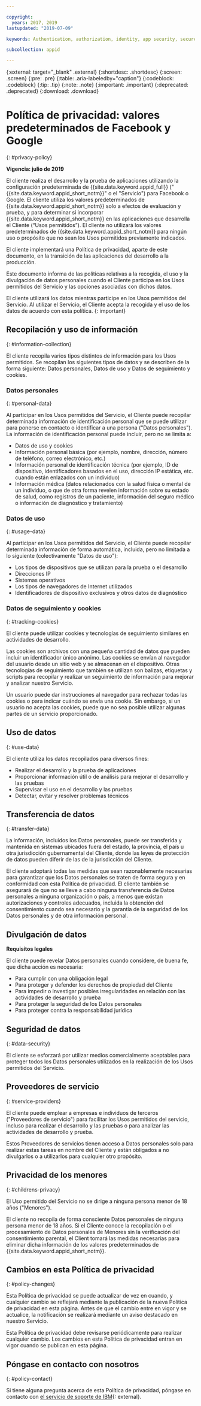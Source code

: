 ```yaml
---

copyright:
  years: 2017, 2019
lastupdated: "2019-07-09"

keywords: Authentication, authorization, identity, app security, secure, custom, proprietary, social, facebook, google, 

subcollection: appid

---
```


{:external: target="_blank" .external}
{:shortdesc: .shortdesc}
{:screen: .screen}
{:pre: .pre}
{:table: .aria-labeledby="caption"}
{:codeblock: .codeblock}
{:tip: .tip}
{:note: .note}
{:important: .important}
{:deprecated: .deprecated}
{:download: .download}


# Política de privacidad: valores predeterminados de Facebook y Google
{: #privacy-policy}

**Vigencia: julio de 2019**


El cliente realiza el desarrollo y la prueba de aplicaciones utilizando la configuración predeterminada de {{site.data.keyword.appid_full}} ("{{site.data.keyword.appid_short_notm}}" o el "Servicio") para Facebook o Google. El cliente utiliza los valores predeterminados de {{site.data.keyword.appid_short_notm}} solo a efectos de evaluación y prueba, y para determinar si incorporar {{site.data.keyword.appid_short_notm}} en las aplicaciones que desarrolla el Cliente (“Usos permitidos”). El cliente no utilizará los valores predeterminados de {{site.data.keyword.appid_short_notm}} para ningún uso o propósito que no sean los Usos permitidos previamente indicados.  

El cliente implementará una Política de privacidad, aparte de este documento, en la transición de las aplicaciones del desarrollo a la producción.  

Este documento informa de las políticas relativas a la recogida, el uso y la divulgación de datos personales cuando el Cliente participa en los Usos permitidos del Servicio y las opciones asociadas con dichos datos. 

El cliente utilizará los datos mientras participe en los Usos permitidos del Servicio. Al utilizar el Servicio, el Cliente acepta la recogida y el uso de los datos de acuerdo con esta política.
{: important}

## Recopilación y uso de información
{: #information-collection}

El cliente recopila varios tipos distintos de información para los Usos permitidos. Se recopilan los siguientes tipos de datos y se describen de la forma siguiente: Datos personales, Datos de uso y Datos de seguimiento y cookies.

### Datos personales
{: #personal-data}

Al participar en los Usos permitidos del Servicio, el Cliente puede recopilar determinada información de identificación personal que se puede utilizar para ponerse en contacto o identificar a una persona ("Datos personales"). La información de identificación personal puede incluir, pero no se limita a:

* Datos de uso y cookies
* Información personal básica (por ejemplo, nombre, dirección, número de teléfono, correo electrónico, etc.)
* Información personal de identificación técnica (por ejemplo, ID de dispositivo, identificadores basados en el uso, dirección IP estática, etc. cuando están enlazados con un individuo)
* Información médica (datos relacionados con la salud física o mental de un individuo, o que de otra forma revelen información sobre su estado de salud, como registros de un paciente, información del seguro médico o información de diagnóstico y tratamiento)

### Datos de uso
{: #usage-data}

Al participar en los Usos permitidos del Servicio, el Cliente puede recopilar determinada información de forma automática, incluida, pero no limitada a lo siguiente (colectivamente "Datos de uso"):

* Los tipos de dispositivos que se utilizan para la prueba o el desarrollo
* Direcciones IP 
* Sistemas operativos 
* Los tipos de navegadores de Internet utilizados
* Identificadores de dispositivo exclusivos y otros datos de diagnóstico

### Datos de seguimiento y cookies
{: #tracking-cookies}

El cliente puede utilizar cookies y tecnologías de seguimiento similares en actividades de desarrollo.

Las cookies son archivos con una pequeña cantidad de datos que pueden incluir un identificador único anónimo. Las cookies se envían al navegador del usuario desde un sitio web y se almacenan en el dispositivo. Otras tecnologías de seguimiento que también se utilizan son balizas, etiquetas y scripts para recopilar y realizar un seguimiento de información para mejorar y analizar nuestro Servicio.

Un usuario puede dar instrucciones al navegador para rechazar todas las cookies o para indicar cuándo se envía una cookie. Sin embargo, si un usuario no acepta las cookies, puede que no sea posible utilizar algunas partes de un servicio proporcionado.

## Uso de datos
{: #use-data}

El cliente utiliza los datos recopilados para diversos fines:
* Realizar el desarrollo y la prueba de aplicaciones
* Proporcionar información útil o de análisis para mejorar el desarrollo y las pruebas
* Supervisar el uso en el desarrollo y las pruebas
* Detectar, evitar y resolver problemas técnicos


## Transferencia de datos
{: #transfer-data}

La información, incluidos los Datos personales, puede ser transferida y mantenida en sistemas ubicados fuera del estado, la provincia, el país u otra jurisdicción gubernamental del Cliente, donde las leyes de protección de datos pueden diferir de las de la jurisdicción del Cliente.

El cliente adoptará todas las medidas que sean razonablemente necesarias para garantizar que los Datos personales se traten de forma segura y en conformidad con esta Política de privacidad. El cliente también se asegurará de que no se lleve a cabo ninguna transferencia de Datos personales a ninguna organización o país, a menos que existan autorizaciones y controles adecuados, incluida la obtención del consentimiento cuando sea necesario y la garantía de la seguridad de los Datos personales y de otra información personal.

## Divulgación de datos

**Requisitos legales**

El cliente puede revelar Datos personales cuando considere, de buena fe, que dicha acción es necesaria:
* Para cumplir con una obligación legal
* Para proteger y defender los derechos de propiedad del Cliente
* Para impedir o investigar posibles irregularidades en relación con las actividades de desarrollo y prueba
* Para proteger la seguridad de los Datos personales
* Para proteger contra la responsabilidad jurídica


## Seguridad de datos
{: #data-security}

El cliente se esforzará por utilizar medios comercialmente aceptables para proteger todos los Datos personales utilizados en la realización de los Usos permitidos del Servicio.

## Proveedores de servicio
{: #service-providers}

El cliente puede emplear a empresas e individuos de terceros ("Proveedores de servicio") para facilitar los Usos permitidos del servicio, incluso para realizar el desarrollo y las pruebas o para analizar las actividades de desarrollo y prueba.

Estos Proveedores de servicios tienen acceso a Datos personales solo para realizar estas tareas en nombre del Cliente y están obligados a no divulgarlos o a utilizarlos para cualquier otro propósito.

## Privacidad de los menores
{: #childrens-privacy}

El Uso permitido del Servicio no se dirige a ninguna persona menor de 18 años ("Menores").

El cliente no recopila de forma consciente Datos personales de ninguna persona menor de 18 años.  Si el Cliente conoce la recopilación o el procesamiento de Datos personales de Menores sin la verificación del consentimiento parental, el Client tomará las medidas necesarias para eliminar dicha información de los valores predeterminados de {{site.data.keyword.appid_short_notm}}.

## Cambios en esta Política de privacidad
{: #policy-changes}

Esta Política de privacidad se puede actualizar de vez en cuando, y cualquier cambio se reflejará mediante la publicación de la nueva Política de privacidad en esta página. Antes de que el cambio entre en vigor y se actualice, la notificación se realizará mediante un aviso destacado en nuestro Servicio.

Esta Política de privacidad debe revisarse periódicamente para realizar cualquier cambio. Los cambios en esta Política de privacidad entran en vigor cuando se publican en esta página.

## Póngase en contacto con nosotros
{: #policy-contact}

Si tiene alguna pregunta acerca de esta Política de privacidad, póngase en contacto con [el servicio de soporte de IBM](https://www.ibm.com/cloud/support){: external}.
